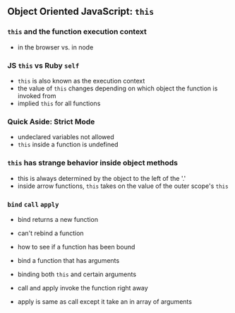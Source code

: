 ## Object Oriented JavaScript: `this`

### `this` and the function execution context
- in the browser vs. in node

### JS `this` vs Ruby `self`
- `this` is also known as the execution context
- the value of `this` changes depending on which object the function is invoked from
- implied `this` for all functions

### Quick Aside: Strict Mode
- undeclared variables not allowed
- `this` inside a function is undefined

### `this` has strange behavior inside object methods
- this is always determined by the object to the left of the '.'
- inside arrow functions, `this` takes on the value of the outer scope's `this`

### `bind` `call` `apply`
- bind returns a new function
- can't rebind a function
- how to see if a function has been bound
- bind a function that has arguments
 - binding both `this` and certain arguments

- call and apply invoke the function right away
- apply is same as call except it take an in array of arguments
